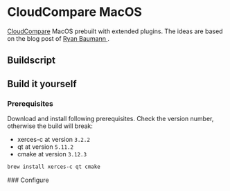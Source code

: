# CloudCompare MacOS
[CloudCompare](https://github.com/CloudCompare/CloudCompare) MacOS prebuilt with extended plugins. The ideas are based on the blog post of [Ryan Baumann ](https://ryanfb.github.io/etc/2018/04/19/building_cloudcompare_with_e57_support_on_os_x.html).

## Buildscript

## Build it yourself

### Prerequisites
Download and install following prerequisites. Check the version number, otherwise the build will break:

- xerces-c at version `3.2.2`
- qt at version `5.11.2`
- cmake at version `3.12.3`

```bash
brew install xerces-c qt cmake
```

### Configure
